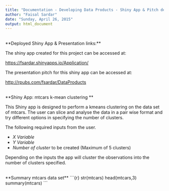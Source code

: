 ```yaml
---
title: "Documentation - Developing Data Products - Shiny App & Pitch deck"
author: "Faisal Sardar"
date: "Sunday, April 26, 2015"
output: html_document
---
```


<br>
**Deployed Shiny App & Presentation links:**

The shiny app created for this project can be accessed at:

<https://fsardar.shinyapps.io/Application/>

The presentation pitch for this shiny app can be accessed at:

<http://rpubs.com/fsardar/DataProducts>

<br>
**Shiny App: mtcars k-mean clustering **

This Shiny app is designed to perform a kmeans clustering on the data set of mtcars. The user can slice and analyse the data in a pair wise format and try different options in specifying the number of clusters. 

The following required inputs from the user. 

- *X Variable*
- *Y Variable*
- *Number of cluster* to be created (Maximum of 5 clusters)

Depending on the inputs the app will cluster the observations into the number of clusters specified. 

<br>
**Summary mtcars data set**
```{r}
str(mtcars)
head(mtcars,3)
summary(mtcars)
```
